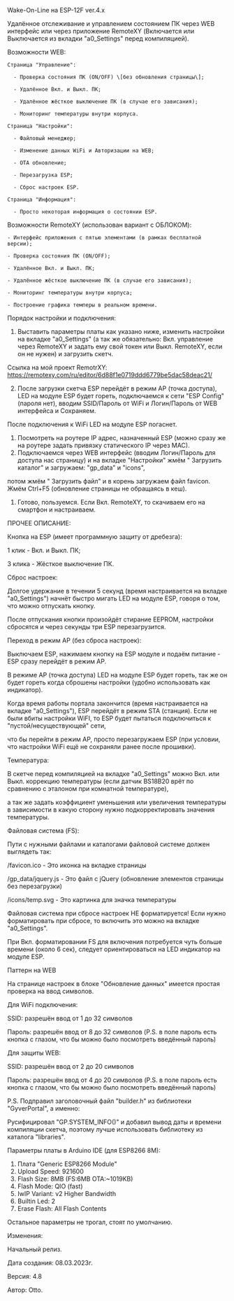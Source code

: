 Wake-On-Line на ESP-12F ver.4.x

Удалённое отслеживание и управлением состоянием ПК через WEB интерфейс или через приложение RemoteXY (Включается или Выключается из вкладки "a0_Settings" перед компиляцией).

Возможности WEB:

```
Страница "Управление":

  - Проверка состояния ПК (ON/OFF) \[без обновления страницы\];

  - Удалённое Вкл. и Выкл. ПК;

  - Удалённое жёсткое выключение ПК (в случае его зависания);

  - Мониторинг температуры внутри корпуса.

Страница "Настройки":

  - Файловый менеджер;

  - Изменение данных WiFi и Авторизации на WEB;

  - OTA обновление;

  - Перезагрузка ESP;

  - Сброс настроек ESP.

Страница "Информация":

  - Просто некоторая информация о состоянии ESP.
```

Возможности RemoteXY (использован вариант с ОБЛОКОМ):

```
- Интерфейс приложения с пятью элементами (в рамках бесплатной версии);

- Проверка состояния ПК (ON/OFF);

- Удалённое Вкл. и Выкл. ПК;

- Удалённое жёсткое выключение ПК (в случае его зависания);

- Мониторинг температуры внутри корпуса;

- Построение графика темперы в реальном времени.
```

Порядок настройки и подключения:

1. Выставить параметры платы как указано ниже, изменить настройки на вкладке "a0_Settings" (а так же обязательно: Вкл. управление через RemoteXY и задать ему свой токен или Выкл. RemoteXY, если он не нужен) и загрузить скетч.

Ссылка на мой проект RemotrXY:  <https://remotexy.com/ru/editor/6d88f1e0719ddd6779be5dac58deac21/>
   
2. После загрузки скетча ESP перейдёт в режим AP (точка доступа), LED на модуле ESP будет гореть, подключаемся к сети "ESP Config" (пароля нет), вводим SSID/Пароль от WiFi и Логин/Пароль от WEB интерфейса и Сохраняем.

После подключения к WiFi LED на модуле ESP погаснет.

1. Посмотреть на роутере IP адрес, назначенный ESP (можно сразу же на роутере задать привязку статического IP через MAC).
2. Подключаемся через WEB интерфейс (вводим Логин/Пароль для доступа нас страницу) и на вкладке "Настройки" жмём " Загрузить каталог" и загружаем: "gp_data" и "icons",

потом жмём " Загрузить файл" и в корень загружаем файл favicon. Жмём Ctrl+F5 (обновление страницы не обращаясь в кеш).

1. Готово, пользуемся. Если Вкл. RemoteXY, то скачиваем его на смартфон и настраиваем.

ПРОЧЕЕ ОПИСАНИЕ:

Кнопка на ESP (имеет программную защиту от дребезга):

1 клик  - Вкл. и Выкл. ПК;

3 клика - Жёсткое выключение ПК.

Сброс настроек:

Долгое удержание в течении 5 секунд (время настраивается на вкладке "a0_Settings") начнёт быстро мигать LED на модуле ESP, говоря о том, что можно отпускать кнопку.

После отпускания кнопки произойдёт стирание EEPROM, настройки сбросятся и через секунды три ESP перезагрузится.

Переход в режим AP (без сброса настроек):

Выключаем ESP, нажимаем кнопку на ESP модуле и подаём питание - ESP сразу перейдёт в режим AP.

В режиме AP (точка доступа) LED на модуле ESP будет гореть, так же он будет гореть когда сброшены настройки (удобно использовать как индикатор).

Когда время работы портала закончится (время настраивается на вкладке "a0_Settings"), ESP перейдёт в режим STA (станция). Если не были вбиты настройки WiFI, то ESP будет пытаться подключиться к "пустой/несуществующей" сети,

что бы перейти в режим AP, просто перезагружаем ESP (при условии, что настройки WiFi ещё не сохраняли ранее после прошивки).

Температура:

В скетче перед компиляцией на вкладке "a0_Settings" можно Вкл. или Выкл. коррекцию температуры (если датчик BS18B20 врёт по сравнению с эталоном при комнатной температуре),

а так же задать коэффициент уменьшения или увеличения температуры в зависимости в какую сторону нужно подкорректировать значения температуры.

Файловая система (FS):

Пути с нужными файлами и каталогами файловой системе должен выглядеть так:

/favicon.ico          - Это иконка на вкладке страницы

/gp_data/jquery.js    - Это файл с jQuery (обновление элементов страницы без перезагрузки)

/icons/temp.svg       - Это картинка для значка температуры

Файловая система при сбросе настроек НЕ форматируется! Если нужно форматировать при сбросе, то включить это можно на вкладке "a0_Settings".

При Вкл. форматировании FS для включения потребуется чуть больше времени (около 6 сек), следует ориентироваться на LED индикатор на модуле ESP.

Паттерн на WEB

На странице настроек в блоке "Обновление данных" имеется простая проверка на ввод символов.

Для WiFi подключения:

SSID:   разрешён ввод от 1 до 32 символов

Пароль: разрешён ввод от 8 до 32 символов (P.S. в поле пароль есть кнопка с глазом, что бы можно было посмотреть введённый пароль)

Для защиты WEB:

SSID:   разрешён ввод от 2 до 20 символов

Пароль: разрешён ввод от 4 до 20 символов (P.S. в поле пароль есть кнопка с глазом, что бы можно было посмотреть введённый пароль)

P.S. Подправил заголовочный файл "builder.h" из библиотеки "GyverPortal", а именно:

Русифицировал "GP.SYSTEM_INFO()" и добавил вывод даты и времени компиляции скетча, поэтому лучше использовать библиотеку из каталога "libraries".

Параметры платы в Arduino IDE (для ESP8266 8M):

1. Плата "Generic ESP8266 Module"
2. Upload Speed: 921600
3. Flash Size: 8MB (FS:6MB OTA:\~1019KB)
4. Flash Mode: QIO (fast)
5. IwIP Variant: v2 Higher Bandwidth
6. Builtin Led: 2
7. Erase Flash: All Flash Contents

Остальное параметры не трогал, стоят по умолчанию.

Изменения:

Начальный релиз.

Дата создания: 08.03.2023г.

Версия: 4.8

Автор: Otto.